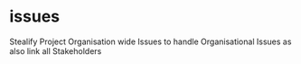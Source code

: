 # issues
Stealify Project Organisation wide Issues to handle Organisational Issues as also link all Stakeholders
